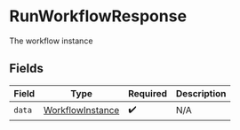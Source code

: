 # RunWorkflowResponse

The workflow instance


## Fields

| Field                                                       | Type                                                        | Required                                                    | Description                                                 |
| ----------------------------------------------------------- | ----------------------------------------------------------- | ----------------------------------------------------------- | ----------------------------------------------------------- |
| `data`                                                      | [WorkflowInstance](../../models/shared/WorkflowInstance.md) | :heavy_check_mark:                                          | N/A                                                         |